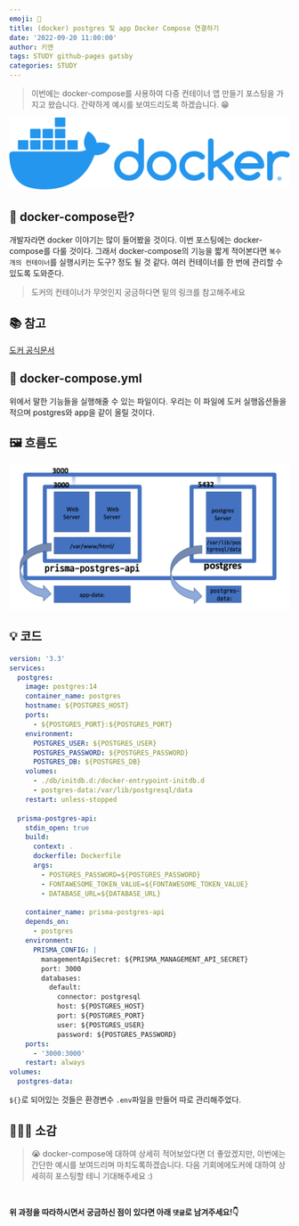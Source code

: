 ```yaml
---
emoji: 🐳
title: (docker) postgres 및 app Docker Compose 연결하기
date: '2022-09-20 11:00:00'
author: 키맨
tags: STUDY github-pages gatsby
categories: STUDY
---
```


> 이번에는 docker-compose를 사용하여 다중 컨테이너 앱 만들기 포스팅을 가지고 왔습니다. 간략하게 예시를 보여드리도록 하겠습니다. 😁

<img alt="docker.png" src="./docker.png" >

## 🤔 docker-compose란?

개발자라면 docker 이야기는 많이 들어봤을 것이다. 이번 포스팅에는 docker-compose를 다룰 것이다. 그래서 docker-compose의 기능을 짧게 적어본다면 `복수 개의 컨테이너`를 실행시키는 도구? 정도 될 것 같다. 여러 컨테이너를 한 번에 관리할 수 있도록 도와준다.

> 도커의 컨테이너가 무엇인지 궁금하다면 밑의 링크를 참고해주세요

## 📚 참고

[도커 공식문서](https://www.docker.com/)

## 🤔 docker-compose.yml

위에서 말한 기능들을 실행해줄 수 있는 파일이다. 우리는 이 파일에 도커 실행옵션들을 적으며 postgres와 app을 같이 올릴 것이다.

## 🖼 흐름도

<img alt="docker-compose.png" src="./docker-compose.png" >

## 💡 코드

```yml
version: '3.3'
services:
  postgres:
    image: postgres:14
    container_name: postgres
    hostname: ${POSTGRES_HOST}
    ports:
      - ${POSTGRES_PORT}:${POSTGRES_PORT}
    environment:
      POSTGRES_USER: ${POSTGRES_USER}
      POSTGRES_PASSWORD: ${POSTGRES_PASSWORD}
      POSTGRES_DB: ${POSTGRES_DB}
    volumes:
      - ./db/initdb.d:/docker-entrypoint-initdb.d
      - postgres-data:/var/lib/postgresql/data
    restart: unless-stopped

  prisma-postgres-api:
    stdin_open: true
    build:
      context: .
      dockerfile: Dockerfile
      args:
        - POSTGRES_PASSWORD=${POSTGRES_PASSWORD}
        - FONTAWESOME_TOKEN_VALUE=${FONTAWESOME_TOKEN_VALUE}
        - DATABASE_URL=${DATABASE_URL}

    container_name: prisma-postgres-api
    depends_on:
      - postgres
    environment:
      PRISMA_CONFIG: |
        managementApiSecret: ${PRISMA_MANAGEMENT_API_SECRET}
        port: 3000
        databases:
          default:
            connector: postgresql
            host: ${POSTGRES_HOST}
            port: ${POSTGRES_PORT}
            user: ${POSTGRES_USER}
            password: ${POSTGRES_PASSWORD}
    ports:
      - '3000:3000'
    restart: always
volumes:
  postgres-data:
```

`${}`로 되어있는 것들은 환경변수 `.env`파일을 만들어 따로 관리해주었다.

## 🧑🏻‍💻 소감

> 😭 docker-compose에 대하여 상세히 적어보았다면 더 좋았겠지만, 이번에는 간단한 예시를 보여드리며 마치도록하겠습니다. 다음 기회에에도커에 대하여 상세히히 포스팅할 테니 기대해주세요 :)

<br/>

**위 과정을 따라하시면서 궁금하신 점이 있다면 아래 `댓글`로 남겨주세요!👇**

```toc

```
